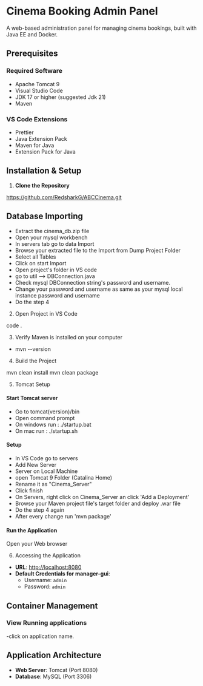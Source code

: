 # Cinema Booking Admin Panel

A web-based administration panel for managing cinema bookings, built with Java EE and Docker.

## Prerequisites

### Required Software
- Apache Tomcat 9
- Visual Studio Code
- JDK 17 or higher (suggested Jdk 21)
- Maven

### VS Code Extensions
- Prettier
- Java Extension Pack
- Maven for Java
- Extension Pack for Java

## Installation & Setup

1. **Clone the Repository**

https://github.com/RedsharkG/ABCCinema.git

## Database Importing

- Extract the cinema_db.zip file
- Open your mysql workbench
- In servers tab go to data Import
- Browse your extracted file to the Import from Dump Project Folder
- Select all Tables
- Click on start Import
- Open project's folder in VS code
- go to util --> DBConnection.java
- Check mysql DBConnection string's password and username.
- Change your password and username as same as your mysql local instance password and username
- Do the step 4


2. Open Project in VS Code

code .

3. Verify Maven is installed on your computer
- mvn --version

4. Build the Project

mvn clean install
mvn clean package

5. Tomcat Setup

#### Start Tomcat server
- Go to tomcat(version)/bin
- Open command prompt
- On windows run : ./startup.bat
- On mac run : ./startup.sh

#### Setup

- In VS Code go to servers
- Add New Server
- Server on Local Machine
- open Tomcat 9 Folder (Catalina Home)
- Rename it as "Cinema_Server"
- Click finish
- On Servers, right click on Cinema_Server an click 'Add a Deployment'
- Browse your Maven project file's target folder and deploy .war file
- Do the step 4 again
- After every change run 'mvn package'


#### Run the Application

Open your Web browser

6. Accessing the Application
- **URL**: [http://localhost:8080](http://localhost:8080)
- **Default Credentials for manager-gui**:
  - Username: `admin`
  - Password: `admin`

## Container Management

### View Running applications

-click on application name.

## Application Architecture

- **Web Server**: Tomcat (Port 8080)
- **Database**: MySQL (Port 3306)
